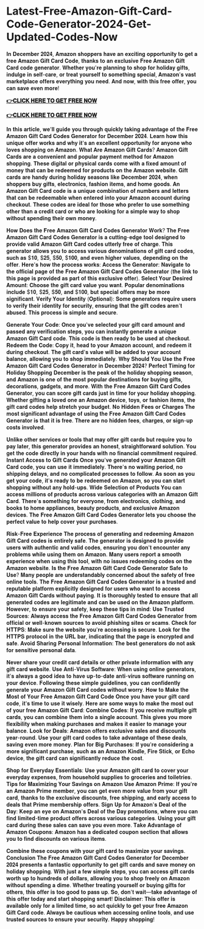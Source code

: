 # Latest-Free-Amazon-Gift-Card-Code-Generator-2024-Get-Updated-Codes-Now

𝐈𝐧 𝐃𝐞𝐜𝐞𝐦𝐛𝐞𝐫 𝟐𝟎𝟐𝟒, 𝐀𝐦𝐚𝐳𝐨𝐧 𝐬𝐡𝐨𝐩𝐩𝐞𝐫𝐬 𝐡𝐚𝐯𝐞 𝐚𝐧 𝐞𝐱𝐜𝐢𝐭𝐢𝐧𝐠 𝐨𝐩𝐩𝐨𝐫𝐭𝐮𝐧𝐢𝐭𝐲 𝐭𝐨 𝐠𝐞𝐭 𝐚 𝐟𝐫𝐞𝐞 𝐀𝐦𝐚𝐳𝐨𝐧 𝐆𝐢𝐟𝐭 𝐂𝐚𝐫𝐝 𝐂𝐨𝐝𝐞, 𝐭𝐡𝐚𝐧𝐤𝐬 𝐭𝐨 𝐚𝐧 𝐞𝐱𝐜𝐥𝐮𝐬𝐢𝐯𝐞 𝐅𝐫𝐞𝐞 𝐀𝐦𝐚𝐳𝐨𝐧 𝐆𝐢𝐟𝐭 𝐂𝐚𝐫𝐝 𝐜𝐨𝐝𝐞 𝐠𝐞𝐧𝐞𝐫𝐚𝐭𝐨𝐫. 𝐖𝐡𝐞𝐭𝐡𝐞𝐫 𝐲𝐨𝐮'𝐫𝐞 𝐩𝐥𝐚𝐧𝐧𝐢𝐧𝐠 𝐭𝐨 𝐬𝐡𝐨𝐩 𝐟𝐨𝐫 𝐡𝐨𝐥𝐢𝐝𝐚𝐲 𝐠𝐢𝐟𝐭𝐬, 𝐢𝐧𝐝𝐮𝐥𝐠𝐞 𝐢𝐧 𝐬𝐞𝐥𝐟-𝐜𝐚𝐫𝐞, 𝐨𝐫 𝐭𝐫𝐞𝐚𝐭 𝐲𝐨𝐮𝐫𝐬𝐞𝐥𝐟 𝐭𝐨 𝐬𝐨𝐦𝐞𝐭𝐡𝐢𝐧𝐠 𝐬𝐩𝐞𝐜𝐢𝐚𝐥, 𝐀𝐦𝐚𝐳𝐨𝐧'𝐬 𝐯𝐚𝐬𝐭 𝐦𝐚𝐫𝐤𝐞𝐭𝐩𝐥𝐚𝐜𝐞 𝐨𝐟𝐟𝐞𝐫𝐬 𝐞𝐯𝐞𝐫𝐲𝐭𝐡𝐢𝐧𝐠 𝐲𝐨𝐮 𝐧𝐞𝐞𝐝. 𝐀𝐧𝐝 𝐧𝐨𝐰, 𝐰𝐢𝐭𝐡 𝐭𝐡𝐢𝐬 𝐟𝐫𝐞𝐞 𝐨𝐟𝐟𝐞𝐫, 𝐲𝐨𝐮 𝐜𝐚𝐧 𝐬𝐚𝐯𝐞 𝐞𝐯𝐞𝐧 𝐦𝐨𝐫𝐞!



**[👉𝐂𝐋𝐈𝐂𝐊 𝐇𝐄𝐑𝐄 𝐓𝐎 𝐆𝐄𝐓 𝐅𝐑𝐄𝐄 𝐍𝐎𝐖](https://usaofferzon.com/amazongiftcard)**

**[👉𝐂𝐋𝐈𝐂𝐊 𝐇𝐄𝐑𝐄 𝐓𝐎 𝐆𝐄𝐓 𝐅𝐑𝐄𝐄 𝐍𝐎𝐖](https://usaofferzon.com/giftcard)**

𝐈𝐧 𝐭𝐡𝐢𝐬 𝐚𝐫𝐭𝐢𝐜𝐥𝐞, 𝐰𝐞'𝐥𝐥 𝐠𝐮𝐢𝐝𝐞 𝐲𝐨𝐮 𝐭𝐡𝐫𝐨𝐮𝐠𝐡 𝐪𝐮𝐢𝐜𝐤𝐥𝐲 𝐭𝐚𝐤𝐢𝐧𝐠 𝐚𝐝𝐯𝐚𝐧𝐭𝐚𝐠𝐞 𝐨𝐟 𝐭𝐡𝐞 𝐅𝐫𝐞𝐞 𝐀𝐦𝐚𝐳𝐨𝐧 𝐆𝐢𝐟𝐭 𝐂𝐚𝐫𝐝 𝐂𝐨𝐝𝐞𝐬 𝐆𝐞𝐧𝐞𝐫𝐚𝐭𝐨𝐫 𝐟𝐨𝐫 𝐃𝐞𝐜𝐞𝐦𝐛𝐞𝐫 𝟐𝟎𝟐𝟒. 𝐋𝐞𝐚𝐫𝐧 𝐡𝐨𝐰 𝐭𝐡𝐢𝐬 𝐮𝐧𝐢𝐪𝐮𝐞 𝐨𝐟𝐟𝐞𝐫 𝐰𝐨𝐫𝐤𝐬 𝐚𝐧𝐝 𝐰𝐡𝐲 𝐢𝐭'𝐬 𝐚𝐧 𝐞𝐱𝐜𝐞𝐥𝐥𝐞𝐧𝐭 𝐨𝐩𝐩𝐨𝐫𝐭𝐮𝐧𝐢𝐭𝐲 𝐟𝐨𝐫 𝐚𝐧𝐲𝐨𝐧𝐞 𝐰𝐡𝐨 𝐥𝐨𝐯𝐞𝐬 𝐬𝐡𝐨𝐩𝐩𝐢𝐧𝐠 𝐨𝐧 𝐀𝐦𝐚𝐳𝐨𝐧. 𝐖𝐡𝐚𝐭 𝐀𝐫𝐞 𝐀𝐦𝐚𝐳𝐨𝐧 𝐆𝐢𝐟𝐭 𝐂𝐚𝐫𝐝𝐬? 𝐀𝐦𝐚𝐳𝐨𝐧 𝐆𝐢𝐟𝐭 𝐂𝐚𝐫𝐝𝐬 𝐚𝐫𝐞 𝐚 𝐜𝐨𝐧𝐯𝐞𝐧𝐢𝐞𝐧𝐭 𝐚𝐧𝐝 𝐩𝐨𝐩𝐮𝐥𝐚𝐫 𝐩𝐚𝐲𝐦𝐞𝐧𝐭 𝐦𝐞𝐭𝐡𝐨𝐝 𝐟𝐨𝐫 𝐀𝐦𝐚𝐳𝐨𝐧 𝐬𝐡𝐨𝐩𝐩𝐢𝐧𝐠. 𝐓𝐡𝐞𝐬𝐞 𝐝𝐢𝐠𝐢𝐭𝐚𝐥 𝐨𝐫 𝐩𝐡𝐲𝐬𝐢𝐜𝐚𝐥 𝐜𝐚𝐫𝐝𝐬 𝐜𝐨𝐦𝐞 𝐰𝐢𝐭𝐡 𝐚 𝐟𝐢𝐱𝐞𝐝 𝐚𝐦𝐨𝐮𝐧𝐭 𝐨𝐟 𝐦𝐨𝐧𝐞𝐲 𝐭𝐡𝐚𝐭 𝐜𝐚𝐧 𝐛𝐞 𝐫𝐞𝐝𝐞𝐞𝐦𝐞𝐝 𝐟𝐨𝐫 𝐩𝐫𝐨𝐝𝐮𝐜𝐭𝐬 𝐨𝐧 𝐭𝐡𝐞 𝐀𝐦𝐚𝐳𝐨𝐧 𝐰𝐞𝐛𝐬𝐢𝐭𝐞. 𝐆𝐢𝐟𝐭 𝐜𝐚𝐫𝐝𝐬 𝐚𝐫𝐞 𝐡𝐚𝐧𝐝𝐲 𝐝𝐮𝐫𝐢𝐧𝐠 𝐡𝐨𝐥𝐢𝐝𝐚𝐲 𝐬𝐞𝐚𝐬𝐨𝐧𝐬 𝐥𝐢𝐤𝐞 𝐃𝐞𝐜𝐞𝐦𝐛𝐞𝐫 𝟐𝟎𝟐𝟒, 𝐰𝐡𝐞𝐧 𝐬𝐡𝐨𝐩𝐩𝐞𝐫𝐬 𝐛𝐮𝐲 𝐠𝐢𝐟𝐭𝐬, 𝐞𝐥𝐞𝐜𝐭𝐫𝐨𝐧𝐢𝐜𝐬, 𝐟𝐚𝐬𝐡𝐢𝐨𝐧 𝐢𝐭𝐞𝐦𝐬, 𝐚𝐧𝐝 𝐡𝐨𝐦𝐞 𝐠𝐨𝐨𝐝𝐬. 𝐀𝐧 𝐀𝐦𝐚𝐳𝐨𝐧 𝐆𝐢𝐟𝐭 𝐂𝐚𝐫𝐝 𝐜𝐨𝐝𝐞 𝐢𝐬 𝐚 𝐮𝐧𝐢𝐪𝐮𝐞 𝐜𝐨𝐦𝐛𝐢𝐧𝐚𝐭𝐢𝐨𝐧 𝐨𝐟 𝐧𝐮𝐦𝐛𝐞𝐫𝐬 𝐚𝐧𝐝 𝐥𝐞𝐭𝐭𝐞𝐫𝐬 𝐭𝐡𝐚𝐭 𝐜𝐚𝐧 𝐛𝐞 𝐫𝐞𝐝𝐞𝐞𝐦𝐚𝐛𝐥𝐞 𝐰𝐡𝐞𝐧 𝐞𝐧𝐭𝐞𝐫𝐞𝐝 𝐢𝐧𝐭𝐨 𝐲𝐨𝐮𝐫 𝐀𝐦𝐚𝐳𝐨𝐧 𝐚𝐜𝐜𝐨𝐮𝐧𝐭 𝐝𝐮𝐫𝐢𝐧𝐠 𝐜𝐡𝐞𝐜𝐤𝐨𝐮𝐭. 𝐓𝐡𝐞𝐬𝐞 𝐜𝐨𝐝𝐞𝐬 𝐚𝐫𝐞 𝐢𝐝𝐞𝐚𝐥 𝐟𝐨𝐫 𝐭𝐡𝐨𝐬𝐞 𝐰𝐡𝐨 𝐩𝐫𝐞𝐟𝐞𝐫 𝐭𝐨 𝐮𝐬𝐞 𝐬𝐨𝐦𝐞𝐭𝐡𝐢𝐧𝐠 𝐨𝐭𝐡𝐞𝐫 𝐭𝐡𝐚𝐧 𝐚 𝐜𝐫𝐞𝐝𝐢𝐭 𝐜𝐚𝐫𝐝 𝐨𝐫 𝐰𝐡𝐨 𝐚𝐫𝐞 𝐥𝐨𝐨𝐤𝐢𝐧𝐠 𝐟𝐨𝐫 𝐚 𝐬𝐢𝐦𝐩𝐥𝐞 𝐰𝐚𝐲 𝐭𝐨 𝐬𝐡𝐨𝐩 𝐰𝐢𝐭𝐡𝐨𝐮𝐭 𝐬𝐩𝐞𝐧𝐝𝐢𝐧𝐠 𝐭𝐡𝐞𝐢𝐫 𝐨𝐰𝐧 𝐦𝐨𝐧𝐞𝐲.

𝐇𝐨𝐰 𝐃𝐨𝐞𝐬 𝐭𝐡𝐞 𝐅𝐫𝐞𝐞 𝐀𝐦𝐚𝐳𝐨𝐧 𝐆𝐢𝐟𝐭 𝐂𝐚𝐫𝐝 𝐂𝐨𝐝𝐞𝐬 𝐆𝐞𝐧𝐞𝐫𝐚𝐭𝐨𝐫 𝐖𝐨𝐫𝐤? 𝐓𝐡𝐞 𝐅𝐫𝐞𝐞 𝐀𝐦𝐚𝐳𝐨𝐧 𝐆𝐢𝐟𝐭 𝐂𝐚𝐫𝐝 𝐂𝐨𝐝𝐞𝐬 𝐆𝐞𝐧𝐞𝐫𝐚𝐭𝐨𝐫 𝐢𝐬 𝐚 𝐜𝐮𝐭𝐭𝐢𝐧𝐠-𝐞𝐝𝐠𝐞 𝐭𝐨𝐨𝐥 𝐝𝐞𝐬𝐢𝐠𝐧𝐞𝐝 𝐭𝐨 𝐩𝐫𝐨𝐯𝐢𝐝𝐞 𝐯𝐚𝐥𝐢𝐝 𝐀𝐦𝐚𝐳𝐨𝐧 𝐆𝐢𝐟𝐭 𝐂𝐚𝐫𝐝 𝐜𝐨𝐝𝐞𝐬 𝐮𝐭𝐭𝐞𝐫𝐥𝐲 𝐟𝐫𝐞𝐞 𝐨𝐟 𝐜𝐡𝐚𝐫𝐠𝐞. 𝐓𝐡𝐢𝐬 𝐠𝐞𝐧𝐞𝐫𝐚𝐭𝐨𝐫 𝐚𝐥𝐥𝐨𝐰𝐬 𝐲𝐨𝐮 𝐭𝐨 𝐚𝐜𝐜𝐞𝐬𝐬 𝐯𝐚𝐫𝐢𝐨𝐮𝐬 𝐝𝐞𝐧𝐨𝐦𝐢𝐧𝐚𝐭𝐢𝐨𝐧𝐬 𝐨𝐟 𝐠𝐢𝐟𝐭 𝐜𝐚𝐫𝐝 𝐜𝐨𝐝𝐞𝐬, 𝐬𝐮𝐜𝐡 𝐚𝐬 $𝟏𝟎, $𝟐𝟓, $𝟓𝟎, $𝟏𝟎𝟎, 𝐚𝐧𝐝 𝐞𝐯𝐞𝐧 𝐡𝐢𝐠𝐡𝐞𝐫 𝐯𝐚𝐥𝐮𝐞𝐬, 𝐝𝐞𝐩𝐞𝐧𝐝𝐢𝐧𝐠 𝐨𝐧 𝐭𝐡𝐞 𝐨𝐟𝐟𝐞𝐫. 𝐇𝐞𝐫𝐞'𝐬 𝐡𝐨𝐰 𝐭𝐡𝐞 𝐩𝐫𝐨𝐜𝐞𝐬𝐬 𝐰𝐨𝐫𝐤𝐬: 𝐀𝐜𝐜𝐞𝐬𝐬 𝐭𝐡𝐞 𝐆𝐞𝐧𝐞𝐫𝐚𝐭𝐨𝐫: 𝐍𝐚𝐯𝐢𝐠𝐚𝐭𝐞 𝐭𝐨 𝐭𝐡𝐞 𝐨𝐟𝐟𝐢𝐜𝐢𝐚𝐥 𝐩𝐚𝐠𝐞 𝐨𝐟 𝐭𝐡𝐞 𝐅𝐫𝐞𝐞 𝐀𝐦𝐚𝐳𝐨𝐧 𝐆𝐢𝐟𝐭 𝐂𝐚𝐫𝐝 𝐂𝐨𝐝𝐞𝐬 𝐆𝐞𝐧𝐞𝐫𝐚𝐭𝐨𝐫 (𝐭𝐡𝐞 𝐥𝐢𝐧𝐤 𝐭𝐨 𝐭𝐡𝐢𝐬 𝐩𝐚𝐠𝐞 𝐢𝐬 𝐩𝐫𝐨𝐯𝐢𝐝𝐞𝐝 𝐚𝐬 𝐩𝐚𝐫𝐭 𝐨𝐟 𝐭𝐡𝐢𝐬 𝐞𝐱𝐜𝐥𝐮𝐬𝐢𝐯𝐞 𝐨𝐟𝐟𝐞𝐫). 𝐒𝐞𝐥𝐞𝐜𝐭 𝐘𝐨𝐮𝐫 𝐃𝐞𝐬𝐢𝐫𝐞𝐝 𝐀𝐦𝐨𝐮𝐧𝐭: 𝐂𝐡𝐨𝐨𝐬𝐞 𝐭𝐡𝐞 𝐠𝐢𝐟𝐭 𝐜𝐚𝐫𝐝 𝐯𝐚𝐥𝐮𝐞 𝐲𝐨𝐮 𝐰𝐚𝐧𝐭. 𝐏𝐨𝐩𝐮𝐥𝐚𝐫 𝐝𝐞𝐧𝐨𝐦𝐢𝐧𝐚𝐭𝐢𝐨𝐧𝐬 𝐢𝐧𝐜𝐥𝐮𝐝𝐞 $𝟏𝟎, $𝟐𝟓, $𝟓𝟎, 𝐚𝐧𝐝 $𝟏𝟎𝟎, 𝐛𝐮𝐭 𝐬𝐩𝐞𝐜𝐢𝐚𝐥 𝐨𝐟𝐟𝐞𝐫𝐬 𝐦𝐚𝐲 𝐛𝐞 𝐦𝐨𝐫𝐞 𝐬𝐢𝐠𝐧𝐢𝐟𝐢𝐜𝐚𝐧𝐭. 𝐕𝐞𝐫𝐢𝐟𝐲 𝐘𝐨𝐮𝐫 𝐈𝐝𝐞𝐧𝐭𝐢𝐭𝐲 (𝐎𝐩𝐭𝐢𝐨𝐧𝐚𝐥): 𝐒𝐨𝐦𝐞 𝐠𝐞𝐧𝐞𝐫𝐚𝐭𝐨𝐫𝐬 𝐫𝐞𝐪𝐮𝐢𝐫𝐞 𝐮𝐬𝐞𝐫𝐬 𝐭𝐨 𝐯𝐞𝐫𝐢𝐟𝐲 𝐭𝐡𝐞𝐢𝐫 𝐢𝐝𝐞𝐧𝐭𝐢𝐭𝐲 𝐟𝐨𝐫 𝐬𝐞𝐜𝐮𝐫𝐢𝐭𝐲, 𝐞𝐧𝐬𝐮𝐫𝐢𝐧𝐠 𝐭𝐡𝐚𝐭 𝐭𝐡𝐞 𝐠𝐢𝐟𝐭 𝐜𝐨𝐝𝐞𝐬 𝐚𝐫𝐞𝐧'𝐭 𝐚𝐛𝐮𝐬𝐞𝐝. 𝐓𝐡𝐢𝐬 𝐩𝐫𝐨𝐜𝐞𝐬𝐬 𝐢𝐬 𝐬𝐢𝐦𝐩𝐥𝐞 𝐚𝐧𝐝 𝐬𝐞𝐜𝐮𝐫𝐞.

𝐆𝐞𝐧𝐞𝐫𝐚𝐭𝐞 𝐘𝐨𝐮𝐫 𝐂𝐨𝐝𝐞: 𝐎𝐧𝐜𝐞 𝐲𝐨𝐮'𝐯𝐞 𝐬𝐞𝐥𝐞𝐜𝐭𝐞𝐝 𝐲𝐨𝐮𝐫 𝐠𝐢𝐟𝐭 𝐜𝐚𝐫𝐝 𝐚𝐦𝐨𝐮𝐧𝐭 𝐚𝐧𝐝 𝐩𝐚𝐬𝐬𝐞𝐝 𝐚𝐧𝐲 𝐯𝐞𝐫𝐢𝐟𝐢𝐜𝐚𝐭𝐢𝐨𝐧 𝐬𝐭𝐞𝐩𝐬, 𝐲𝐨𝐮 𝐜𝐚𝐧 𝐢𝐧𝐬𝐭𝐚𝐧𝐭𝐥𝐲 𝐠𝐞𝐧𝐞𝐫𝐚𝐭𝐞 𝐚 𝐮𝐧𝐢𝐪𝐮𝐞 𝐀𝐦𝐚𝐳𝐨𝐧 𝐆𝐢𝐟𝐭 𝐂𝐚𝐫𝐝 𝐜𝐨𝐝𝐞. 𝐓𝐡𝐢𝐬 𝐜𝐨𝐝𝐞 𝐢𝐬 𝐭𝐡𝐞𝐧 𝐫𝐞𝐚𝐝𝐲 𝐭𝐨 𝐛𝐞 𝐮𝐬𝐞𝐝 𝐚𝐭 𝐜𝐡𝐞𝐜𝐤𝐨𝐮𝐭. 𝐑𝐞𝐝𝐞𝐞𝐦 𝐭𝐡𝐞 𝐂𝐨𝐝𝐞: 𝐂𝐨𝐩𝐲 𝐢𝐭, 𝐡𝐞𝐚𝐝 𝐭𝐨 𝐲𝐨𝐮𝐫 𝐀𝐦𝐚𝐳𝐨𝐧 𝐚𝐜𝐜𝐨𝐮𝐧𝐭, 𝐚𝐧𝐝 𝐫𝐞𝐝𝐞𝐞𝐦 𝐢𝐭 𝐝𝐮𝐫𝐢𝐧𝐠 𝐜𝐡𝐞𝐜𝐤𝐨𝐮𝐭. 𝐓𝐡𝐞 𝐠𝐢𝐟𝐭 𝐜𝐚𝐫𝐝'𝐬 𝐯𝐚𝐥𝐮𝐞 𝐰𝐢𝐥𝐥 𝐛𝐞 𝐚𝐝𝐝𝐞𝐝 𝐭𝐨 𝐲𝐨𝐮𝐫 𝐚𝐜𝐜𝐨𝐮𝐧𝐭 𝐛𝐚𝐥𝐚𝐧𝐜𝐞, 𝐚𝐥𝐥𝐨𝐰𝐢𝐧𝐠 𝐲𝐨𝐮 𝐭𝐨 𝐬𝐡𝐨𝐩 𝐢𝐦𝐦𝐞𝐝𝐢𝐚𝐭𝐞𝐥𝐲. 𝐖𝐡𝐲 𝐒𝐡𝐨𝐮𝐥𝐝 𝐘𝐨𝐮 𝐔𝐬𝐞 𝐭𝐡𝐞 𝐅𝐫𝐞𝐞 𝐀𝐦𝐚𝐳𝐨𝐧 𝐆𝐢𝐟𝐭 𝐂𝐚𝐫𝐝 𝐂𝐨𝐝𝐞𝐬 𝐆𝐞𝐧𝐞𝐫𝐚𝐭𝐨𝐫 𝐢𝐧 𝐃𝐞𝐜𝐞𝐦𝐛𝐞𝐫 𝟐𝟎𝟐𝟒? 𝐏𝐞𝐫𝐟𝐞𝐜𝐭 𝐓𝐢𝐦𝐢𝐧𝐠 𝐟𝐨𝐫 𝐇𝐨𝐥𝐢𝐝𝐚𝐲 𝐒𝐡𝐨𝐩𝐩𝐢𝐧𝐠 𝐃𝐞𝐜𝐞𝐦𝐛𝐞𝐫 𝐢𝐬 𝐭𝐡𝐞 𝐩𝐞𝐚𝐤 𝐨𝐟 𝐭𝐡𝐞 𝐡𝐨𝐥𝐢𝐝𝐚𝐲 𝐬𝐡𝐨𝐩𝐩𝐢𝐧𝐠 𝐬𝐞𝐚𝐬𝐨𝐧, 𝐚𝐧𝐝 𝐀𝐦𝐚𝐳𝐨𝐧 𝐢𝐬 𝐨𝐧𝐞 𝐨𝐟 𝐭𝐡𝐞 𝐦𝐨𝐬𝐭 𝐩𝐨𝐩𝐮𝐥𝐚𝐫 𝐝𝐞𝐬𝐭𝐢𝐧𝐚𝐭𝐢𝐨𝐧𝐬 𝐟𝐨𝐫 𝐛𝐮𝐲𝐢𝐧𝐠 𝐠𝐢𝐟𝐭𝐬, 𝐝𝐞𝐜𝐨𝐫𝐚𝐭𝐢𝐨𝐧𝐬, 𝐠𝐚𝐝𝐠𝐞𝐭𝐬, 𝐚𝐧𝐝 𝐦𝐨𝐫𝐞. 𝐖𝐢𝐭𝐡 𝐭𝐡𝐞 𝐅𝐫𝐞𝐞 𝐀𝐦𝐚𝐳𝐨𝐧 𝐆𝐢𝐟𝐭 𝐂𝐚𝐫𝐝 𝐂𝐨𝐝𝐞𝐬 𝐆𝐞𝐧𝐞𝐫𝐚𝐭𝐨𝐫, 𝐲𝐨𝐮 𝐜𝐚𝐧 𝐬𝐜𝐨𝐫𝐞 𝐠𝐢𝐟𝐭 𝐜𝐚𝐫𝐝𝐬 𝐣𝐮𝐬𝐭 𝐢𝐧 𝐭𝐢𝐦𝐞 𝐟𝐨𝐫 𝐲𝐨𝐮𝐫 𝐡𝐨𝐥𝐢𝐝𝐚𝐲 𝐬𝐡𝐨𝐩𝐩𝐢𝐧𝐠. 𝐖𝐡𝐞𝐭𝐡𝐞𝐫 𝐠𝐢𝐟𝐭𝐢𝐧𝐠 𝐚 𝐥𝐨𝐯𝐞𝐝 𝐨𝐧𝐞 𝐚𝐧 𝐀𝐦𝐚𝐳𝐨𝐧 𝐝𝐞𝐯𝐢𝐜𝐞, 𝐭𝐨𝐲𝐬, 𝐨𝐫 𝐟𝐚𝐬𝐡𝐢𝐨𝐧 𝐢𝐭𝐞𝐦𝐬, 𝐭𝐡𝐞 𝐠𝐢𝐟𝐭 𝐜𝐚𝐫𝐝 𝐜𝐨𝐝𝐞𝐬 𝐡𝐞𝐥𝐩 𝐬𝐭𝐫𝐞𝐭𝐜𝐡 𝐲𝐨𝐮𝐫 𝐛𝐮𝐝𝐠𝐞𝐭. 𝐍𝐨 𝐇𝐢𝐝𝐝𝐞𝐧 𝐅𝐞𝐞𝐬 𝐨𝐫 𝐂𝐡𝐚𝐫𝐠𝐞𝐬 𝐓𝐡𝐞 𝐦𝐨𝐬𝐭 𝐬𝐢𝐠𝐧𝐢𝐟𝐢𝐜𝐚𝐧𝐭 𝐚𝐝𝐯𝐚𝐧𝐭𝐚𝐠𝐞 𝐨𝐟 𝐮𝐬𝐢𝐧𝐠 𝐭𝐡𝐞 𝐅𝐫𝐞𝐞 𝐀𝐦𝐚𝐳𝐨𝐧 𝐆𝐢𝐟𝐭 𝐂𝐚𝐫𝐝 𝐂𝐨𝐝𝐞𝐬 𝐆𝐞𝐧𝐞𝐫𝐚𝐭𝐨𝐫 𝐢𝐬 𝐭𝐡𝐚𝐭 𝐢𝐭 𝐢𝐬 𝐟𝐫𝐞𝐞. 𝐓𝐡𝐞𝐫𝐞 𝐚𝐫𝐞 𝐧𝐨 𝐡𝐢𝐝𝐝𝐞𝐧 𝐟𝐞𝐞𝐬, 𝐜𝐡𝐚𝐫𝐠𝐞𝐬, 𝐨𝐫 𝐬𝐢𝐠𝐧-𝐮𝐩 𝐜𝐨𝐬𝐭𝐬 𝐢𝐧𝐯𝐨𝐥𝐯𝐞𝐝.

𝐔𝐧𝐥𝐢𝐤𝐞 𝐨𝐭𝐡𝐞𝐫 𝐬𝐞𝐫𝐯𝐢𝐜𝐞𝐬 𝐨𝐫 𝐭𝐨𝐨𝐥𝐬 𝐭𝐡𝐚𝐭 𝐦𝐚𝐲 𝐨𝐟𝐟𝐞𝐫 𝐠𝐢𝐟𝐭 𝐜𝐚𝐫𝐝𝐬 𝐛𝐮𝐭 𝐫𝐞𝐪𝐮𝐢𝐫𝐞 𝐲𝐨𝐮 𝐭𝐨 𝐩𝐚𝐲 𝐥𝐚𝐭𝐞𝐫, 𝐭𝐡𝐢𝐬 𝐠𝐞𝐧𝐞𝐫𝐚𝐭𝐨𝐫 𝐩𝐫𝐨𝐯𝐢𝐝𝐞𝐬 𝐚𝐧 𝐡𝐨𝐧𝐞𝐬𝐭, 𝐬𝐭𝐫𝐚𝐢𝐠𝐡𝐭𝐟𝐨𝐫𝐰𝐚𝐫𝐝 𝐬𝐨𝐥𝐮𝐭𝐢𝐨𝐧. 𝐘𝐨𝐮 𝐠𝐞𝐭 𝐭𝐡𝐞 𝐜𝐨𝐝𝐞 𝐝𝐢𝐫𝐞𝐜𝐭𝐥𝐲 𝐢𝐧 𝐲𝐨𝐮𝐫 𝐡𝐚𝐧𝐝𝐬 𝐰𝐢𝐭𝐡 𝐧𝐨 𝐟𝐢𝐧𝐚𝐧𝐜𝐢𝐚𝐥 𝐜𝐨𝐦𝐦𝐢𝐭𝐦𝐞𝐧𝐭 𝐫𝐞𝐪𝐮𝐢𝐫𝐞𝐝. 𝐈𝐧𝐬𝐭𝐚𝐧𝐭 𝐀𝐜𝐜𝐞𝐬𝐬 𝐭𝐨 𝐆𝐢𝐟𝐭 𝐂𝐚𝐫𝐝𝐬 𝐎𝐧𝐜𝐞 𝐲𝐨𝐮'𝐯𝐞 𝐠𝐞𝐧𝐞𝐫𝐚𝐭𝐞𝐝 𝐲𝐨𝐮𝐫 𝐀𝐦𝐚𝐳𝐨𝐧 𝐆𝐢𝐟𝐭 𝐂𝐚𝐫𝐝 𝐜𝐨𝐝𝐞, 𝐲𝐨𝐮 𝐜𝐚𝐧 𝐮𝐬𝐞 𝐢𝐭 𝐢𝐦𝐦𝐞𝐝𝐢𝐚𝐭𝐞𝐥𝐲. 𝐓𝐡𝐞𝐫𝐞'𝐬 𝐧𝐨 𝐰𝐚𝐢𝐭𝐢𝐧𝐠 𝐩𝐞𝐫𝐢𝐨𝐝, 𝐧𝐨 𝐬𝐡𝐢𝐩𝐩𝐢𝐧𝐠 𝐝𝐞𝐥𝐚𝐲𝐬, 𝐚𝐧𝐝 𝐧𝐨 𝐜𝐨𝐦𝐩𝐥𝐢𝐜𝐚𝐭𝐞𝐝 𝐩𝐫𝐨𝐜𝐞𝐬𝐬𝐞𝐬 𝐭𝐨 𝐟𝐨𝐥𝐥𝐨𝐰. 𝐀𝐬 𝐬𝐨𝐨𝐧 𝐚𝐬 𝐲𝐨𝐮 𝐠𝐞𝐭 𝐲𝐨𝐮𝐫 𝐜𝐨𝐝𝐞, 𝐢𝐭'𝐬 𝐫𝐞𝐚𝐝𝐲 𝐭𝐨 𝐛𝐞 𝐫𝐞𝐝𝐞𝐞𝐦𝐞𝐝 𝐨𝐧 𝐀𝐦𝐚𝐳𝐨𝐧, 𝐬𝐨 𝐲𝐨𝐮 𝐜𝐚𝐧 𝐬𝐭𝐚𝐫𝐭 𝐬𝐡𝐨𝐩𝐩𝐢𝐧𝐠 𝐰𝐢𝐭𝐡𝐨𝐮𝐭 𝐚𝐧𝐲 𝐡𝐨𝐥𝐝-𝐮𝐩𝐬. 𝐖𝐢𝐝𝐞 𝐒𝐞𝐥𝐞𝐜𝐭𝐢𝐨𝐧 𝐨𝐟 𝐏𝐫𝐨𝐝𝐮𝐜𝐭𝐬 𝐘𝐨𝐮 𝐜𝐚𝐧 𝐚𝐜𝐜𝐞𝐬𝐬 𝐦𝐢𝐥𝐥𝐢𝐨𝐧𝐬 𝐨𝐟 𝐩𝐫𝐨𝐝𝐮𝐜𝐭𝐬 𝐚𝐜𝐫𝐨𝐬𝐬 𝐯𝐚𝐫𝐢𝐨𝐮𝐬 𝐜𝐚𝐭𝐞𝐠𝐨𝐫𝐢𝐞𝐬 𝐰𝐢𝐭𝐡 𝐚𝐧 𝐀𝐦𝐚𝐳𝐨𝐧 𝐆𝐢𝐟𝐭 𝐂𝐚𝐫𝐝. 𝐓𝐡𝐞𝐫𝐞'𝐬 𝐬𝐨𝐦𝐞𝐭𝐡𝐢𝐧𝐠 𝐟𝐨𝐫 𝐞𝐯𝐞𝐫𝐲𝐨𝐧𝐞, 𝐟𝐫𝐨𝐦 𝐞𝐥𝐞𝐜𝐭𝐫𝐨𝐧𝐢𝐜𝐬, 𝐜𝐥𝐨𝐭𝐡𝐢𝐧𝐠, 𝐚𝐧𝐝 𝐛𝐨𝐨𝐤𝐬 𝐭𝐨 𝐡𝐨𝐦𝐞 𝐚𝐩𝐩𝐥𝐢𝐚𝐧𝐜𝐞𝐬, 𝐛𝐞𝐚𝐮𝐭𝐲 𝐩𝐫𝐨𝐝𝐮𝐜𝐭𝐬, 𝐚𝐧𝐝 𝐞𝐱𝐜𝐥𝐮𝐬𝐢𝐯𝐞 𝐀𝐦𝐚𝐳𝐨𝐧 𝐝𝐞𝐯𝐢𝐜𝐞𝐬. 𝐓𝐡𝐞 𝐅𝐫𝐞𝐞 𝐀𝐦𝐚𝐳𝐨𝐧 𝐆𝐢𝐟𝐭 𝐂𝐚𝐫𝐝 𝐂𝐨𝐝𝐞𝐬 𝐆𝐞𝐧𝐞𝐫𝐚𝐭𝐨𝐫 𝐥𝐞𝐭𝐬 𝐲𝐨𝐮 𝐜𝐡𝐨𝐨𝐬𝐞 𝐭𝐡𝐞 𝐩𝐞𝐫𝐟𝐞𝐜𝐭 𝐯𝐚𝐥𝐮𝐞 𝐭𝐨 𝐡𝐞𝐥𝐩 𝐜𝐨𝐯𝐞𝐫 𝐲𝐨𝐮𝐫 𝐩𝐮𝐫𝐜𝐡𝐚𝐬𝐞𝐬.

𝐑𝐢𝐬𝐤-𝐅𝐫𝐞𝐞 𝐄𝐱𝐩𝐞𝐫𝐢𝐞𝐧𝐜𝐞 𝐓𝐡𝐞 𝐩𝐫𝐨𝐜𝐞𝐬𝐬 𝐨𝐟 𝐠𝐞𝐧𝐞𝐫𝐚𝐭𝐢𝐧𝐠 𝐚𝐧𝐝 𝐫𝐞𝐝𝐞𝐞𝐦𝐢𝐧𝐠 𝐀𝐦𝐚𝐳𝐨𝐧 𝐆𝐢𝐟𝐭 𝐂𝐚𝐫𝐝 𝐜𝐨𝐝𝐞𝐬 𝐢𝐬 𝐞𝐧𝐭𝐢𝐫𝐞𝐥𝐲 𝐬𝐚𝐟𝐞. 𝐓𝐡𝐞 𝐠𝐞𝐧𝐞𝐫𝐚𝐭𝐨𝐫 𝐢𝐬 𝐝𝐞𝐬𝐢𝐠𝐧𝐞𝐝 𝐭𝐨 𝐩𝐫𝐨𝐯𝐢𝐝𝐞 𝐮𝐬𝐞𝐫𝐬 𝐰𝐢𝐭𝐡 𝐚𝐮𝐭𝐡𝐞𝐧𝐭𝐢𝐜 𝐚𝐧𝐝 𝐯𝐚𝐥𝐢𝐝 𝐜𝐨𝐝𝐞𝐬, 𝐞𝐧𝐬𝐮𝐫𝐢𝐧𝐠 𝐲𝐨𝐮 𝐝𝐨𝐧'𝐭 𝐞𝐧𝐜𝐨𝐮𝐧𝐭𝐞𝐫 𝐚𝐧𝐲 𝐩𝐫𝐨𝐛𝐥𝐞𝐦𝐬 𝐰𝐡𝐢𝐥𝐞 𝐮𝐬𝐢𝐧𝐠 𝐭𝐡𝐞𝐦 𝐨𝐧 𝐀𝐦𝐚𝐳𝐨𝐧. 𝐌𝐚𝐧𝐲 𝐮𝐬𝐞𝐫𝐬 𝐫𝐞𝐩𝐨𝐫𝐭 𝐚 𝐬𝐦𝐨𝐨𝐭𝐡 𝐞𝐱𝐩𝐞𝐫𝐢𝐞𝐧𝐜𝐞 𝐰𝐡𝐞𝐧 𝐮𝐬𝐢𝐧𝐠 𝐭𝐡𝐢𝐬 𝐭𝐨𝐨𝐥, 𝐰𝐢𝐭𝐡 𝐧𝐨 𝐢𝐬𝐬𝐮𝐞𝐬 𝐫𝐞𝐝𝐞𝐞𝐦𝐢𝐧𝐠 𝐜𝐨𝐝𝐞𝐬 𝐨𝐧 𝐭𝐡𝐞 𝐀𝐦𝐚𝐳𝐨𝐧 𝐰𝐞𝐛𝐬𝐢𝐭𝐞. 𝐈𝐬 𝐭𝐡𝐞 𝐅𝐫𝐞𝐞 𝐀𝐦𝐚𝐳𝐨𝐧 𝐆𝐢𝐟𝐭 𝐂𝐚𝐫𝐝 𝐂𝐨𝐝𝐞 𝐆𝐞𝐧𝐞𝐫𝐚𝐭𝐨𝐫 𝐒𝐚𝐟𝐞 𝐭𝐨 𝐔𝐬𝐞? 𝐌𝐚𝐧𝐲 𝐩𝐞𝐨𝐩𝐥𝐞 𝐚𝐫𝐞 𝐮𝐧𝐝𝐞𝐫𝐬𝐭𝐚𝐧𝐝𝐚𝐛𝐥𝐲 𝐜𝐨𝐧𝐜𝐞𝐫𝐧𝐞𝐝 𝐚𝐛𝐨𝐮𝐭 𝐭𝐡𝐞 𝐬𝐚𝐟𝐞𝐭𝐲 𝐨𝐟 𝐟𝐫𝐞𝐞 𝐨𝐧𝐥𝐢𝐧𝐞 𝐭𝐨𝐨𝐥𝐬. 𝐓𝐡𝐞 𝐅𝐫𝐞𝐞 𝐀𝐦𝐚𝐳𝐨𝐧 𝐆𝐢𝐟𝐭 𝐂𝐚𝐫𝐝 𝐂𝐨𝐝𝐞𝐬 𝐆𝐞𝐧𝐞𝐫𝐚𝐭𝐨𝐫 𝐢𝐬 𝐚 𝐭𝐫𝐮𝐬𝐭𝐞𝐝 𝐚𝐧𝐝 𝐫𝐞𝐩𝐮𝐭𝐚𝐛𝐥𝐞 𝐩𝐥𝐚𝐭𝐟𝐨𝐫𝐦 𝐞𝐱𝐩𝐥𝐢𝐜𝐢𝐭𝐥𝐲 𝐝𝐞𝐬𝐢𝐠𝐧𝐞𝐝 𝐟𝐨𝐫 𝐮𝐬𝐞𝐫𝐬 𝐰𝐡𝐨 𝐰𝐚𝐧𝐭 𝐭𝐨 𝐚𝐜𝐜𝐞𝐬𝐬 𝐀𝐦𝐚𝐳𝐨𝐧 𝐆𝐢𝐟𝐭 𝐂𝐚𝐫𝐝𝐬 𝐰𝐢𝐭𝐡𝐨𝐮𝐭 𝐩𝐚𝐲𝐢𝐧𝐠. 𝐈𝐭 𝐢𝐬 𝐭𝐡𝐨𝐫𝐨𝐮𝐠𝐡𝐥𝐲 𝐭𝐞𝐬𝐭𝐞𝐝 𝐭𝐨 𝐞𝐧𝐬𝐮𝐫𝐞 𝐭𝐡𝐚𝐭 𝐚𝐥𝐥 𝐠𝐞𝐧𝐞𝐫𝐚𝐭𝐞𝐝 𝐜𝐨𝐝𝐞𝐬 𝐚𝐫𝐞 𝐥𝐞𝐠𝐢𝐭𝐢𝐦𝐚𝐭𝐞 𝐚𝐧𝐝 𝐜𝐚𝐧 𝐛𝐞 𝐮𝐬𝐞𝐝 𝐨𝐧 𝐭𝐡𝐞 𝐀𝐦𝐚𝐳𝐨𝐧 𝐩𝐥𝐚𝐭𝐟𝐨𝐫𝐦. 𝐇𝐨𝐰𝐞𝐯𝐞𝐫, 𝐭𝐨 𝐞𝐧𝐬𝐮𝐫𝐞 𝐲𝐨𝐮𝐫 𝐬𝐚𝐟𝐞𝐭𝐲, 𝐤𝐞𝐞𝐩 𝐭𝐡𝐞𝐬𝐞 𝐭𝐢𝐩𝐬 𝐢𝐧 𝐦𝐢𝐧𝐝: 𝐔𝐬𝐞 𝐓𝐫𝐮𝐬𝐭𝐞𝐝 𝐒𝐨𝐮𝐫𝐜𝐞𝐬: 𝐀𝐥𝐰𝐚𝐲𝐬 𝐚𝐜𝐜𝐞𝐬𝐬 𝐭𝐡𝐞 𝐅𝐫𝐞𝐞 𝐀𝐦𝐚𝐳𝐨𝐧 𝐆𝐢𝐟𝐭 𝐂𝐚𝐫𝐝 𝐂𝐨𝐝𝐞𝐬 𝐆𝐞𝐧𝐞𝐫𝐚𝐭𝐨𝐫 𝐟𝐫𝐨𝐦 𝐨𝐟𝐟𝐢𝐜𝐢𝐚𝐥 𝐨𝐫 𝐰𝐞𝐥𝐥-𝐤𝐧𝐨𝐰𝐧 𝐬𝐨𝐮𝐫𝐜𝐞𝐬 𝐭𝐨 𝐚𝐯𝐨𝐢𝐝 𝐩𝐡𝐢𝐬𝐡𝐢𝐧𝐠 𝐬𝐢𝐭𝐞𝐬 𝐨𝐫 𝐬𝐜𝐚𝐦𝐬. 𝐂𝐡𝐞𝐜𝐤 𝐟𝐨𝐫 𝐇𝐓𝐓𝐏𝐒: 𝐌𝐚𝐤𝐞 𝐬𝐮𝐫𝐞 𝐭𝐡𝐞 𝐰𝐞𝐛𝐬𝐢𝐭𝐞 𝐲𝐨𝐮'𝐫𝐞 𝐚𝐜𝐜𝐞𝐬𝐬𝐢𝐧𝐠 𝐢𝐬 𝐬𝐞𝐜𝐮𝐫𝐞. 𝐋𝐨𝐨𝐤 𝐟𝐨𝐫 𝐭𝐡𝐞 𝐇𝐓𝐓𝐏𝐒 𝐩𝐫𝐨𝐭𝐨𝐜𝐨𝐥 𝐢𝐧 𝐭𝐡𝐞 𝐔𝐑𝐋 𝐛𝐚𝐫, 𝐢𝐧𝐝𝐢𝐜𝐚𝐭𝐢𝐧𝐠 𝐭𝐡𝐚𝐭 𝐭𝐡𝐞 𝐩𝐚𝐠𝐞 𝐢𝐬 𝐞𝐧𝐜𝐫𝐲𝐩𝐭𝐞𝐝 𝐚𝐧𝐝 𝐬𝐚𝐟𝐞. 𝐀𝐯𝐨𝐢𝐝 𝐒𝐡𝐚𝐫𝐢𝐧𝐠 𝐏𝐞𝐫𝐬𝐨𝐧𝐚𝐥 𝐈𝐧𝐟𝐨𝐫𝐦𝐚𝐭𝐢𝐨𝐧: 𝐓𝐡𝐞 𝐛𝐞𝐬𝐭 𝐠𝐞𝐧𝐞𝐫𝐚𝐭𝐨𝐫𝐬 𝐝𝐨 𝐧𝐨𝐭 𝐚𝐬𝐤 𝐟𝐨𝐫 𝐬𝐞𝐧𝐬𝐢𝐭𝐢𝐯𝐞 𝐩𝐞𝐫𝐬𝐨𝐧𝐚𝐥 𝐝𝐚𝐭𝐚.

𝐍𝐞𝐯𝐞𝐫 𝐬𝐡𝐚𝐫𝐞 𝐲𝐨𝐮𝐫 𝐜𝐫𝐞𝐝𝐢𝐭 𝐜𝐚𝐫𝐝 𝐝𝐞𝐭𝐚𝐢𝐥𝐬 𝐨𝐫 𝐨𝐭𝐡𝐞𝐫 𝐩𝐫𝐢𝐯𝐚𝐭𝐞 𝐢𝐧𝐟𝐨𝐫𝐦𝐚𝐭𝐢𝐨𝐧 𝐰𝐢𝐭𝐡 𝐚𝐧𝐲 𝐠𝐢𝐟𝐭 𝐜𝐚𝐫𝐝 𝐰𝐞𝐛𝐬𝐢𝐭𝐞. 𝐔𝐬𝐞 𝐀𝐧𝐭𝐢-𝐕𝐢𝐫𝐮𝐬 𝐒𝐨𝐟𝐭𝐰𝐚𝐫𝐞: 𝐖𝐡𝐞𝐧 𝐮𝐬𝐢𝐧𝐠 𝐨𝐧𝐥𝐢𝐧𝐞 𝐠𝐞𝐧𝐞𝐫𝐚𝐭𝐨𝐫𝐬, 𝐢𝐭'𝐬 𝐚𝐥𝐰𝐚𝐲𝐬 𝐚 𝐠𝐨𝐨𝐝 𝐢𝐝𝐞𝐚 𝐭𝐨 𝐡𝐚𝐯𝐞 𝐮𝐩-𝐭𝐨-𝐝𝐚𝐭𝐞 𝐚𝐧𝐭𝐢-𝐯𝐢𝐫𝐮𝐬 𝐬𝐨𝐟𝐭𝐰𝐚𝐫𝐞 𝐫𝐮𝐧𝐧𝐢𝐧𝐠 𝐨𝐧 𝐲𝐨𝐮𝐫 𝐝𝐞𝐯𝐢𝐜𝐞. 𝐅𝐨𝐥𝐥𝐨𝐰𝐢𝐧𝐠 𝐭𝐡𝐞𝐬𝐞 𝐬𝐢𝐦𝐩𝐥𝐞 𝐠𝐮𝐢𝐝𝐞𝐥𝐢𝐧𝐞𝐬, 𝐲𝐨𝐮 𝐜𝐚𝐧 𝐜𝐨𝐧𝐟𝐢𝐝𝐞𝐧𝐭𝐥𝐲 𝐠𝐞𝐧𝐞𝐫𝐚𝐭𝐞 𝐲𝐨𝐮𝐫 𝐀𝐦𝐚𝐳𝐨𝐧 𝐆𝐢𝐟𝐭 𝐂𝐚𝐫𝐝 𝐜𝐨𝐝𝐞𝐬 𝐰𝐢𝐭𝐡𝐨𝐮𝐭 𝐰𝐨𝐫𝐫𝐲. 𝐇𝐨𝐰 𝐭𝐨 𝐌𝐚𝐤𝐞 𝐭𝐡𝐞 𝐌𝐨𝐬𝐭 𝐨𝐟 𝐘𝐨𝐮𝐫 𝐅𝐫𝐞𝐞 𝐀𝐦𝐚𝐳𝐨𝐧 𝐆𝐢𝐟𝐭 𝐂𝐚𝐫𝐝 𝐂𝐨𝐝𝐞 𝐎𝐧𝐜𝐞 𝐲𝐨𝐮 𝐡𝐚𝐯𝐞 𝐲𝐨𝐮𝐫 𝐠𝐢𝐟𝐭 𝐜𝐚𝐫𝐝 𝐜𝐨𝐝𝐞, 𝐢𝐭'𝐬 𝐭𝐢𝐦𝐞 𝐭𝐨 𝐮𝐬𝐞 𝐢𝐭 𝐰𝐢𝐬𝐞𝐥𝐲. 𝐇𝐞𝐫𝐞 𝐚𝐫𝐞 𝐬𝐨𝐦𝐞 𝐰𝐚𝐲𝐬 𝐭𝐨 𝐦𝐚𝐤𝐞 𝐭𝐡𝐞 𝐦𝐨𝐬𝐭 𝐨𝐮𝐭 𝐨𝐟 𝐲𝐨𝐮𝐫 𝐟𝐫𝐞𝐞 𝐀𝐦𝐚𝐳𝐨𝐧 𝐆𝐢𝐟𝐭 𝐂𝐚𝐫𝐝: 𝐂𝐨𝐦𝐛𝐢𝐧𝐞 𝐂𝐨𝐝𝐞𝐬: 𝐈𝐟 𝐲𝐨𝐮 𝐫𝐞𝐜𝐞𝐢𝐯𝐞 𝐦𝐮𝐥𝐭𝐢𝐩𝐥𝐞 𝐠𝐢𝐟𝐭 𝐜𝐚𝐫𝐝𝐬, 𝐲𝐨𝐮 𝐜𝐚𝐧 𝐜𝐨𝐦𝐛𝐢𝐧𝐞 𝐭𝐡𝐞𝐦 𝐢𝐧𝐭𝐨 𝐚 𝐬𝐢𝐧𝐠𝐥𝐞 𝐚𝐜𝐜𝐨𝐮𝐧𝐭. 𝐓𝐡𝐢𝐬 𝐠𝐢𝐯𝐞𝐬 𝐲𝐨𝐮 𝐦𝐨𝐫𝐞 𝐟𝐥𝐞𝐱𝐢𝐛𝐢𝐥𝐢𝐭𝐲 𝐰𝐡𝐞𝐧 𝐦𝐚𝐤𝐢𝐧𝐠 𝐩𝐮𝐫𝐜𝐡𝐚𝐬𝐞𝐬 𝐚𝐧𝐝 𝐦𝐚𝐤𝐞𝐬 𝐢𝐭 𝐞𝐚𝐬𝐢𝐞𝐫 𝐭𝐨 𝐦𝐚𝐧𝐚𝐠𝐞 𝐲𝐨𝐮𝐫 𝐛𝐚𝐥𝐚𝐧𝐜𝐞. 𝐋𝐨𝐨𝐤 𝐟𝐨𝐫 𝐃𝐞𝐚𝐥𝐬: 𝐀𝐦𝐚𝐳𝐨𝐧 𝐨𝐟𝐟𝐞𝐫𝐬 𝐞𝐱𝐜𝐥𝐮𝐬𝐢𝐯𝐞 𝐬𝐚𝐥𝐞𝐬 𝐚𝐧𝐝 𝐝𝐢𝐬𝐜𝐨𝐮𝐧𝐭𝐬 𝐲𝐞𝐚𝐫-𝐫𝐨𝐮𝐧𝐝. 𝐔𝐬𝐞 𝐲𝐨𝐮𝐫 𝐠𝐢𝐟𝐭 𝐜𝐚𝐫𝐝 𝐜𝐨𝐝𝐞𝐬 𝐭𝐨 𝐭𝐚𝐤𝐞 𝐚𝐝𝐯𝐚𝐧𝐭𝐚𝐠𝐞 𝐨𝐟 𝐭𝐡𝐞𝐬𝐞 𝐝𝐞𝐚𝐥𝐬, 𝐬𝐚𝐯𝐢𝐧𝐠 𝐞𝐯𝐞𝐧 𝐦𝐨𝐫𝐞 𝐦𝐨𝐧𝐞𝐲. 𝐏𝐥𝐚𝐧 𝐟𝐨𝐫 𝐁𝐢𝐠 𝐏𝐮𝐫𝐜𝐡𝐚𝐬𝐞𝐬: 𝐈𝐟 𝐲𝐨𝐮'𝐫𝐞 𝐜𝐨𝐧𝐬𝐢𝐝𝐞𝐫𝐢𝐧𝐠 𝐚 𝐦𝐨𝐫𝐞 𝐬𝐢𝐠𝐧𝐢𝐟𝐢𝐜𝐚𝐧𝐭 𝐩𝐮𝐫𝐜𝐡𝐚𝐬𝐞, 𝐬𝐮𝐜𝐡 𝐚𝐬 𝐚𝐧 𝐀𝐦𝐚𝐳𝐨𝐧 𝐊𝐢𝐧𝐝𝐥𝐞, 𝐅𝐢𝐫𝐞 𝐒𝐭𝐢𝐜𝐤, 𝐨𝐫 𝐄𝐜𝐡𝐨 𝐝𝐞𝐯𝐢𝐜𝐞, 𝐭𝐡𝐞 𝐠𝐢𝐟𝐭 𝐜𝐚𝐫𝐝 𝐜𝐚𝐧 𝐬𝐢𝐠𝐧𝐢𝐟𝐢𝐜𝐚𝐧𝐭𝐥𝐲 𝐫𝐞𝐝𝐮𝐜𝐞 𝐭𝐡𝐞 𝐜𝐨𝐬𝐭.

𝐒𝐡𝐨𝐩 𝐟𝐨𝐫 𝐄𝐯𝐞𝐫𝐲𝐝𝐚𝐲 𝐄𝐬𝐬𝐞𝐧𝐭𝐢𝐚𝐥𝐬: 𝐔𝐬𝐞 𝐲𝐨𝐮𝐫 𝐀𝐦𝐚𝐳𝐨𝐧 𝐠𝐢𝐟𝐭 𝐜𝐚𝐫𝐝 𝐭𝐨 𝐜𝐨𝐯𝐞𝐫 𝐲𝐨𝐮𝐫 𝐞𝐯𝐞𝐫𝐲𝐝𝐚𝐲 𝐞𝐱𝐩𝐞𝐧𝐬𝐞𝐬, 𝐟𝐫𝐨𝐦 𝐡𝐨𝐮𝐬𝐞𝐡𝐨𝐥𝐝 𝐬𝐮𝐩𝐩𝐥𝐢𝐞𝐬 𝐭𝐨 𝐠𝐫𝐨𝐜𝐞𝐫𝐢𝐞𝐬 𝐚𝐧𝐝 𝐭𝐨𝐢𝐥𝐞𝐭𝐫𝐢𝐞𝐬. 𝐓𝐢𝐩𝐬 𝐟𝐨𝐫 𝐌𝐚𝐱𝐢𝐦𝐢𝐳𝐢𝐧𝐠 𝐘𝐨𝐮𝐫 𝐒𝐚𝐯𝐢𝐧𝐠𝐬 𝐨𝐧 𝐀𝐦𝐚𝐳𝐨𝐧 𝐔𝐬𝐞 𝐀𝐦𝐚𝐳𝐨𝐧 𝐏𝐫𝐢𝐦𝐞: 𝐈𝐟 𝐲𝐨𝐮'𝐫𝐞 𝐚𝐧 𝐀𝐦𝐚𝐳𝐨𝐧 𝐏𝐫𝐢𝐦𝐞 𝐦𝐞𝐦𝐛𝐞𝐫, 𝐲𝐨𝐮 𝐜𝐚𝐧 𝐠𝐞𝐭 𝐞𝐯𝐞𝐧 𝐦𝐨𝐫𝐞 𝐯𝐚𝐥𝐮𝐞 𝐟𝐫𝐨𝐦 𝐲𝐨𝐮𝐫 𝐠𝐢𝐟𝐭 𝐜𝐚𝐫𝐝, 𝐭𝐡𝐚𝐧𝐤𝐬 𝐭𝐨 𝐭𝐡𝐞 𝐞𝐱𝐜𝐥𝐮𝐬𝐢𝐯𝐞 𝐝𝐢𝐬𝐜𝐨𝐮𝐧𝐭𝐬, 𝐟𝐫𝐞𝐞 𝐬𝐡𝐢𝐩𝐩𝐢𝐧𝐠, 𝐚𝐧𝐝 𝐞𝐚𝐫𝐥𝐲 𝐚𝐜𝐜𝐞𝐬𝐬 𝐭𝐨 𝐝𝐞𝐚𝐥𝐬 𝐭𝐡𝐚𝐭 𝐏𝐫𝐢𝐦𝐞 𝐦𝐞𝐦𝐛𝐞𝐫𝐬𝐡𝐢𝐩 𝐨𝐟𝐟𝐞𝐫𝐬. 𝐒𝐢𝐠𝐧 𝐔𝐩 𝐟𝐨𝐫 𝐀𝐦𝐚𝐳𝐨𝐧'𝐬 𝐃𝐞𝐚𝐥 𝐨𝐟 𝐭𝐡𝐞 𝐃𝐚𝐲: 𝐊𝐞𝐞𝐩 𝐚𝐧 𝐞𝐲𝐞 𝐨𝐧 𝐀𝐦𝐚𝐳𝐨𝐧'𝐬 𝐃𝐞𝐚𝐥 𝐨𝐟 𝐭𝐡𝐞 𝐃𝐚𝐲 𝐩𝐫𝐨𝐦𝐨𝐭𝐢𝐨𝐧𝐬, 𝐰𝐡𝐞𝐫𝐞 𝐲𝐨𝐮 𝐜𝐚𝐧 𝐟𝐢𝐧𝐝 𝐥𝐢𝐦𝐢𝐭𝐞𝐝-𝐭𝐢𝐦𝐞 𝐩𝐫𝐨𝐝𝐮𝐜𝐭 𝐨𝐟𝐟𝐞𝐫𝐬 𝐚𝐜𝐫𝐨𝐬𝐬 𝐯𝐚𝐫𝐢𝐨𝐮𝐬 𝐜𝐚𝐭𝐞𝐠𝐨𝐫𝐢𝐞𝐬. 𝐔𝐬𝐢𝐧𝐠 𝐲𝐨𝐮𝐫 𝐠𝐢𝐟𝐭 𝐜𝐚𝐫𝐝 𝐝𝐮𝐫𝐢𝐧𝐠 𝐭𝐡𝐞𝐬𝐞 𝐬𝐚𝐥𝐞𝐬 𝐜𝐚𝐧 𝐬𝐚𝐯𝐞 𝐲𝐨𝐮 𝐞𝐯𝐞𝐧 𝐦𝐨𝐫𝐞. 𝐓𝐚𝐤𝐞 𝐀𝐝𝐯𝐚𝐧𝐭𝐚𝐠𝐞 𝐨𝐟 𝐀𝐦𝐚𝐳𝐨𝐧 𝐂𝐨𝐮𝐩𝐨𝐧𝐬: 𝐀𝐦𝐚𝐳𝐨𝐧 𝐡𝐚𝐬 𝐚 𝐝𝐞𝐝𝐢𝐜𝐚𝐭𝐞𝐝 𝐜𝐨𝐮𝐩𝐨𝐧 𝐬𝐞𝐜𝐭𝐢𝐨𝐧 𝐭𝐡𝐚𝐭 𝐚𝐥𝐥𝐨𝐰𝐬 𝐲𝐨𝐮 𝐭𝐨 𝐟𝐢𝐧𝐝 𝐝𝐢𝐬𝐜𝐨𝐮𝐧𝐭𝐬 𝐨𝐧 𝐯𝐚𝐫𝐢𝐨𝐮𝐬 𝐢𝐭𝐞𝐦𝐬.

𝐂𝐨𝐦𝐛𝐢𝐧𝐞 𝐭𝐡𝐞𝐬𝐞 𝐜𝐨𝐮𝐩𝐨𝐧𝐬 𝐰𝐢𝐭𝐡 𝐲𝐨𝐮𝐫 𝐠𝐢𝐟𝐭 𝐜𝐚𝐫𝐝 𝐭𝐨 𝐦𝐚𝐱𝐢𝐦𝐢𝐳𝐞 𝐲𝐨𝐮𝐫 𝐬𝐚𝐯𝐢𝐧𝐠𝐬. 𝐂𝐨𝐧𝐜𝐥𝐮𝐬𝐢𝐨𝐧 𝐓𝐡𝐞 𝐅𝐫𝐞𝐞 𝐀𝐦𝐚𝐳𝐨𝐧 𝐆𝐢𝐟𝐭 𝐂𝐚𝐫𝐝 𝐂𝐨𝐝𝐞𝐬 𝐆𝐞𝐧𝐞𝐫𝐚𝐭𝐨𝐫 𝐟𝐨𝐫 𝐃𝐞𝐜𝐞𝐦𝐛𝐞𝐫 𝟐𝟎𝟐𝟒 𝐩𝐫𝐞𝐬𝐞𝐧𝐭𝐬 𝐚 𝐟𝐚𝐧𝐭𝐚𝐬𝐭𝐢𝐜 𝐨𝐩𝐩𝐨𝐫𝐭𝐮𝐧𝐢𝐭𝐲 𝐭𝐨 𝐠𝐞𝐭 𝐠𝐢𝐟𝐭 𝐜𝐚𝐫𝐝𝐬 𝐚𝐧𝐝 𝐬𝐚𝐯𝐞 𝐦𝐨𝐧𝐞𝐲 𝐨𝐧 𝐡𝐨𝐥𝐢𝐝𝐚𝐲 𝐬𝐡𝐨𝐩𝐩𝐢𝐧𝐠. 𝐖𝐢𝐭𝐡 𝐣𝐮𝐬𝐭 𝐚 𝐟𝐞𝐰 𝐬𝐢𝐦𝐩𝐥𝐞 𝐬𝐭𝐞𝐩𝐬, 𝐲𝐨𝐮 𝐜𝐚𝐧 𝐚𝐜𝐜𝐞𝐬𝐬 𝐠𝐢𝐟𝐭 𝐜𝐚𝐫𝐝𝐬 𝐰𝐨𝐫𝐭𝐡 𝐮𝐩 𝐭𝐨 𝐡𝐮𝐧𝐝𝐫𝐞𝐝𝐬 𝐨𝐟 𝐝𝐨𝐥𝐥𝐚𝐫𝐬, 𝐚𝐥𝐥𝐨𝐰𝐢𝐧𝐠 𝐲𝐨𝐮 𝐭𝐨 𝐬𝐡𝐨𝐩 𝐟𝐫𝐞𝐞𝐥𝐲 𝐨𝐧 𝐀𝐦𝐚𝐳𝐨𝐧 𝐰𝐢𝐭𝐡𝐨𝐮𝐭 𝐬𝐩𝐞𝐧𝐝𝐢𝐧𝐠 𝐚 𝐝𝐢𝐦𝐞. 𝐖𝐡𝐞𝐭𝐡𝐞𝐫 𝐭𝐫𝐞𝐚𝐭𝐢𝐧𝐠 𝐲𝐨𝐮𝐫𝐬𝐞𝐥𝐟 𝐨𝐫 𝐛𝐮𝐲𝐢𝐧𝐠 𝐠𝐢𝐟𝐭𝐬 𝐟𝐨𝐫 𝐨𝐭𝐡𝐞𝐫𝐬, 𝐭𝐡𝐢𝐬 𝐨𝐟𝐟𝐞𝐫 𝐢𝐬 𝐭𝐨𝐨 𝐠𝐨𝐨𝐝 𝐭𝐨 𝐩𝐚𝐬𝐬 𝐮𝐩. 𝐒𝐨, 𝐝𝐨𝐧'𝐭 𝐰𝐚𝐢𝐭—𝐭𝐚𝐤𝐞 𝐚𝐝𝐯𝐚𝐧𝐭𝐚𝐠𝐞 𝐨𝐟 𝐭𝐡𝐢𝐬 𝐨𝐟𝐟𝐞𝐫 𝐭𝐨𝐝𝐚𝐲 𝐚𝐧𝐝 𝐬𝐭𝐚𝐫𝐭 𝐬𝐡𝐨𝐩𝐩𝐢𝐧𝐠 𝐬𝐦𝐚𝐫𝐭! 𝐃𝐢𝐬𝐜𝐥𝐚𝐢𝐦𝐞𝐫: 𝐓𝐡𝐢𝐬 𝐨𝐟𝐟𝐞𝐫 𝐢𝐬 𝐚𝐯𝐚𝐢𝐥𝐚𝐛𝐥𝐞 𝐨𝐧𝐥𝐲 𝐟𝐨𝐫 𝐚 𝐥𝐢𝐦𝐢𝐭𝐞𝐝 𝐭𝐢𝐦𝐞, 𝐬𝐨 𝐚𝐜𝐭 𝐪𝐮𝐢𝐜𝐤𝐥𝐲 𝐭𝐨 𝐠𝐞𝐭 𝐲𝐨𝐮𝐫 𝐟𝐫𝐞𝐞 𝐀𝐦𝐚𝐳𝐨𝐧 𝐆𝐢𝐟𝐭 𝐂𝐚𝐫𝐝 𝐜𝐨𝐝𝐞. 𝐀𝐥𝐰𝐚𝐲𝐬 𝐛𝐞 𝐜𝐚𝐮𝐭𝐢𝐨𝐮𝐬 𝐰𝐡𝐞𝐧 𝐚𝐜𝐜𝐞𝐬𝐬𝐢𝐧𝐠 𝐨𝐧𝐥𝐢𝐧𝐞 𝐭𝐨𝐨𝐥𝐬, 𝐚𝐧𝐝 𝐮𝐬𝐞 𝐭𝐫𝐮𝐬𝐭𝐞𝐝 𝐬𝐨𝐮𝐫𝐜𝐞𝐬 𝐭𝐨 𝐞𝐧𝐬𝐮𝐫𝐞 𝐲𝐨𝐮𝐫 𝐬𝐞𝐜𝐮𝐫𝐢𝐭𝐲. 𝐇𝐚𝐩𝐩𝐲 𝐬𝐡𝐨𝐩𝐩𝐢𝐧𝐠!
